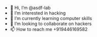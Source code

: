 - 👋 Hi, I’m @asdf-lab
- 👀 I’m interested in hacking 
- 🌱 I’m currently learning computer skills 
- 💞️ I’m looking to collaborate on hackers
- 📫 How to reach me +919446169582

<!---
asdf-lab/asdf-lab is a ✨ special ✨ repository because its `README.md` (this file) appears on your GitHub profile.
You can click the Preview link to take a look at your changes.
--->

